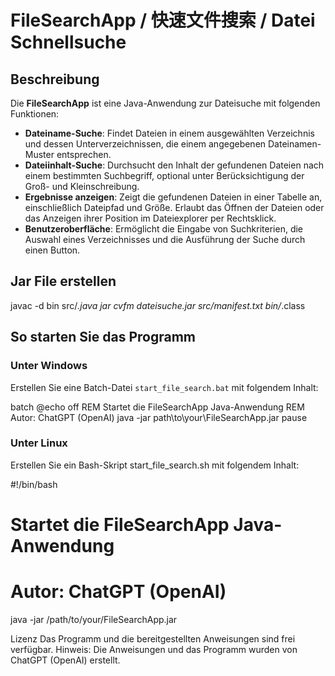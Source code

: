 # FileSearchApp / 快速文件搜索  / Datei Schnellsuche

## Beschreibung
Die **FileSearchApp** ist eine Java-Anwendung zur Dateisuche mit folgenden Funktionen:
- **Dateiname-Suche**: Findet Dateien in einem ausgewählten Verzeichnis und dessen Unterverzeichnissen, die einem angegebenen Dateinamen-Muster entsprechen.
- **Dateiinhalt-Suche**: Durchsucht den Inhalt der gefundenen Dateien nach einem bestimmten Suchbegriff, optional unter Berücksichtigung der Groß- und Kleinschreibung.
- **Ergebnisse anzeigen**: Zeigt die gefundenen Dateien in einer Tabelle an, einschließlich Dateipfad und Größe. Erlaubt das Öffnen der Dateien oder das Anzeigen ihrer Position im Dateiexplorer per Rechtsklick.
- **Benutzeroberfläche**: Ermöglicht die Eingabe von Suchkriterien, die Auswahl eines Verzeichnisses und die Ausführung der Suche durch einen Button.

## Jar File erstellen
javac -d bin src/*.java 
jar cvfm dateisuche.jar src/manifest.txt bin/*.class

## So starten Sie das Programm

### Unter Windows
Erstellen Sie eine Batch-Datei `start_file_search.bat` mit folgendem Inhalt:

batch
@echo off
REM Startet die FileSearchApp Java-Anwendung
REM Autor: ChatGPT (OpenAI)
java -jar path\to\your\FileSearchApp.jar
pause


### Unter Linux
Erstellen Sie ein Bash-Skript start_file_search.sh mit folgendem Inhalt:

#!/bin/bash
# Startet die FileSearchApp Java-Anwendung
# Autor: ChatGPT (OpenAI)
java -jar /path/to/your/FileSearchApp.jar


Lizenz
Das Programm und die bereitgestellten Anweisungen sind frei verfügbar.
Hinweis: Die Anweisungen und das Programm wurden von ChatGPT (OpenAI) erstellt.

